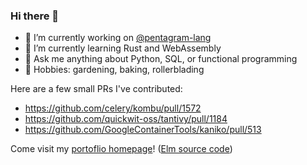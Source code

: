 ### Hi there 👋

- 🔭 I’m currently working on [@pentagram-lang](https://github.com/pentagram-lang)
- 🌱 I’m currently learning Rust and WebAssembly
- 💬 Ask me anything about Python, SQL, or functional programming
- 🧶 Hobbies: gardening, baking, rollerblading

Here are a few small PRs I've contributed:
- https://github.com/celery/kombu/pull/1572
- https://github.com/quickwit-oss/tantivy/pull/1184
- https://github.com/GoogleContainerTools/kaniko/pull/513

Come visit my [portoflio homepage](https://dcecile.github.io/)! ([Elm source code](https://github.com/dcecile/dcecile-resume-portfolio))
